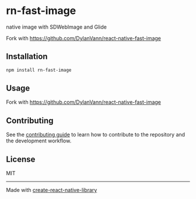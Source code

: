 # rn-fast-image

native image with SDWebImage and Glide

Fork with https://github.com/DylanVann/react-native-fast-image

## Installation

```sh
npm install rn-fast-image
```

## Usage

Fork with https://github.com/DylanVann/react-native-fast-image

## Contributing

See the [contributing guide](CONTRIBUTING.md) to learn how to contribute to the repository and the development workflow.

## License

MIT

---

Made with [create-react-native-library](https://github.com/callstack/react-native-builder-bob)

